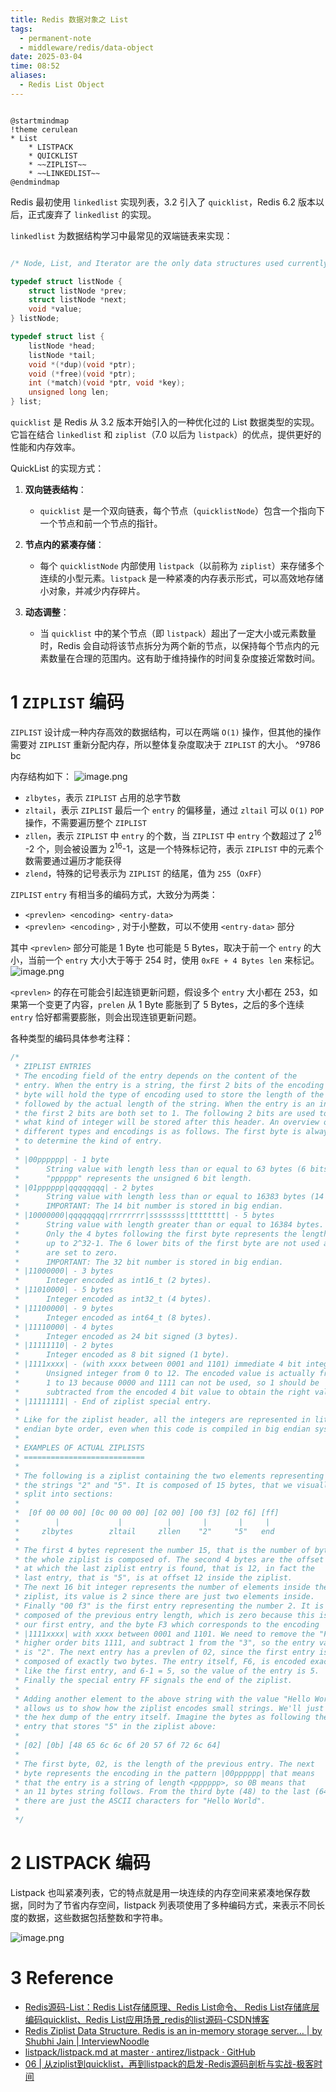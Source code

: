 ```yaml
---
title: Redis 数据对象之 List
tags:
  - permanent-note
  - middleware/redis/data-object
date: 2025-03-04
time: 08:52
aliases:
  - Redis List Object
---
```



```plantuml

@startmindmap
!theme cerulean
* List
	* LISTPACK
	* QUICKLIST
	* ~~ZIPLIST~~
	* ~~LINKEDLIST~~
@endmindmap
```

Redis 最初使用 `linkedlist` 实现列表，3.2 引入了 `quicklist`，Redis 6.2 版本以后，正式废弃了 `linkedlist` 的实现。

`linkedlist` 为数据结构学习中最常见的双端链表来实现：

```c

/* Node, List, and Iterator are the only data structures used currently. */

typedef struct listNode {
    struct listNode *prev;
    struct listNode *next;
    void *value;
} listNode;

typedef struct list {
    listNode *head;
    listNode *tail;
    void *(*dup)(void *ptr);
    void (*free)(void *ptr);
    int (*match)(void *ptr, void *key);
    unsigned long len;
} list;
```

`quicklist` 是 Redis 从 3.2 版本开始引入的一种优化过的 List 数据类型的实现。它旨在结合 `linkedlist` 和 `ziplist`（7.0 以后为 `listpack`）的优点，提供更好的性能和内存效率。

QuickList 的实现方式：

1. **双向链表结构**：
   - `quicklist` 是一个双向链表，每个节点（`quicklistNode`）包含一个指向下一个节点和前一个节点的指针。
   
2. **节点内的紧凑存储**：
   - 每个 `quicklistNode` 内部使用 `listpack`（以前称为 `ziplist`）来存储多个连续的小型元素。`listpack` 是一种紧凑的内存表示形式，可以高效地存储小对象，并减少内存碎片。

3. **动态调整**：
   - 当 `quicklist` 中的某个节点（即 `listpack`）超出了一定大小或元素数量时，Redis 会自动将该节点拆分为两个新的节点，以保持每个节点内的元素数量在合理的范围内。这有助于维持操作的时间复杂度接近常数时间。

# 1 `ZIPLIST` 编码

`ZIPLIST` 设计成一种内存高效的数据结构，可以在两端 `O(1)` 操作，但其他的操作需要对 `ZIPLIST` 重新分配内存，所以整体复杂度取决于 `ZIPLIST` 的大小。 ^9786 bc

内存结构如下：
![image.png](https://images.hnzhrh.com/note/20241214153120.png)

* `zlbytes`，表示 `ZIPLIST` 占用的总字节数
* `zltail`，表示 `ZIPLIST` 最后一个 `entry` 的偏移量，通过 `zltail` 可以 `O(1)` `POP` 操作，不需要遍历整个 `ZIPLIST`
* `zllen`，表示 `ZIPLIST` 中 `entry` 的个数，当 `ZIPLIST` 中 `entry` 个数超过了 2<sup>16</sup> -2 个，则会被设置为 2<sup>16</sup>-1，这是一个特殊标记符，表示 `ZIPLIST` 中的元素个数需要通过遍历才能获得
* `zlend`，特殊的记号表示为 `ZIPLIST` 的结尾，值为 `255`（`OxFF`）


`ZIPLIST` `entry` 有相当多的编码方式，大致分为两类：
* `<prevlen> <encoding> <entry-data>`
* `<prevlen> <encoding>` , 对于小整数，可以不使用 `<entry-data>` 部分

其中 `<prevlen>` 部分可能是 1 Byte 也可能是 5 Bytes，取决于前一个 `entry` 的大小，当前一个 `entry` 大小大于等于 254 时，使用 `0xFE + 4 Bytes len` 来标记。
![image.png](https://images.hnzhrh.com/note/20241214155939.png)

`<prevlen>` 的存在可能会引起连锁更新问题，假设多个 `entry` 大小都在 253，如果第一个变更了内容，`prelen` 从 1 Byte 膨胀到了 5 Bytes，之后的多个连续 `entry` 恰好都需要膨胀，则会出现连锁更新问题。

各种类型的编码具体参考注释：

```c
/* 
 * ZIPLIST ENTRIES
 * The encoding field of the entry depends on the content of the
 * entry. When the entry is a string, the first 2 bits of the encoding first
 * byte will hold the type of encoding used to store the length of the string,
 * followed by the actual length of the string. When the entry is an integer
 * the first 2 bits are both set to 1. The following 2 bits are used to specify
 * what kind of integer will be stored after this header. An overview of the
 * different types and encodings is as follows. The first byte is always enough
 * to determine the kind of entry.
 *
 * |00pppppp| - 1 byte
 *      String value with length less than or equal to 63 bytes (6 bits).
 *      "pppppp" represents the unsigned 6 bit length.
 * |01pppppp|qqqqqqqq| - 2 bytes
 *      String value with length less than or equal to 16383 bytes (14 bits).
 *      IMPORTANT: The 14 bit number is stored in big endian.
 * |10000000|qqqqqqqq|rrrrrrrr|ssssssss|tttttttt| - 5 bytes
 *      String value with length greater than or equal to 16384 bytes.
 *      Only the 4 bytes following the first byte represents the length
 *      up to 2^32-1. The 6 lower bits of the first byte are not used and
 *      are set to zero.
 *      IMPORTANT: The 32 bit number is stored in big endian.
 * |11000000| - 3 bytes
 *      Integer encoded as int16_t (2 bytes).
 * |11010000| - 5 bytes
 *      Integer encoded as int32_t (4 bytes).
 * |11100000| - 9 bytes
 *      Integer encoded as int64_t (8 bytes).
 * |11110000| - 4 bytes
 *      Integer encoded as 24 bit signed (3 bytes).
 * |11111110| - 2 bytes
 *      Integer encoded as 8 bit signed (1 byte).
 * |1111xxxx| - (with xxxx between 0001 and 1101) immediate 4 bit integer.
 *      Unsigned integer from 0 to 12. The encoded value is actually from
 *      1 to 13 because 0000 and 1111 can not be used, so 1 should be
 *      subtracted from the encoded 4 bit value to obtain the right value.
 * |11111111| - End of ziplist special entry.
 *
 * Like for the ziplist header, all the integers are represented in little
 * endian byte order, even when this code is compiled in big endian systems.
 *
 * EXAMPLES OF ACTUAL ZIPLISTS
 * ===========================
 *
 * The following is a ziplist containing the two elements representing
 * the strings "2" and "5". It is composed of 15 bytes, that we visually
 * split into sections:
 *
 *  [0f 00 00 00] [0c 00 00 00] [02 00] [00 f3] [02 f6] [ff]
 *        |             |          |       |       |     |
 *     zlbytes        zltail     zllen    "2"     "5"   end
 *
 * The first 4 bytes represent the number 15, that is the number of bytes
 * the whole ziplist is composed of. The second 4 bytes are the offset
 * at which the last ziplist entry is found, that is 12, in fact the
 * last entry, that is "5", is at offset 12 inside the ziplist.
 * The next 16 bit integer represents the number of elements inside the
 * ziplist, its value is 2 since there are just two elements inside.
 * Finally "00 f3" is the first entry representing the number 2. It is
 * composed of the previous entry length, which is zero because this is
 * our first entry, and the byte F3 which corresponds to the encoding
 * |1111xxxx| with xxxx between 0001 and 1101. We need to remove the "F"
 * higher order bits 1111, and subtract 1 from the "3", so the entry value
 * is "2". The next entry has a prevlen of 02, since the first entry is
 * composed of exactly two bytes. The entry itself, F6, is encoded exactly
 * like the first entry, and 6-1 = 5, so the value of the entry is 5.
 * Finally the special entry FF signals the end of the ziplist.
 *
 * Adding another element to the above string with the value "Hello World"
 * allows us to show how the ziplist encodes small strings. We'll just show
 * the hex dump of the entry itself. Imagine the bytes as following the
 * entry that stores "5" in the ziplist above:
 *
 * [02] [0b] [48 65 6c 6c 6f 20 57 6f 72 6c 64]
 *
 * The first byte, 02, is the length of the previous entry. The next
 * byte represents the encoding in the pattern |00pppppp| that means
 * that the entry is a string of length <pppppp>, so 0B means that
 * an 11 bytes string follows. From the third byte (48) to the last (64)
 * there are just the ASCII characters for "Hello World".
 *
 */
```


# 2 LISTPACK 编码

Listpack 也叫紧凑列表，它的特点就是用一块连续的内存空间来紧凑地保存数据，同时为了节省内存空间，listpack 列表项使用了多种编码方式，来表示不同长度的数据，这些数据包括整数和字符串。

![image.png](https://images.hnzhrh.com/note/20241214190629.png)



# 3 Reference
* [Redis源码-List：Redis List存储原理、Redis List命令、 Redis List存储底层编码quicklist、Redis List应用场景\_redis的list源码-CSDN博客](https://blog.csdn.net/qq_41929714/article/details/126342953)
* [Redis Ziplist Data Structure. Redis is an in-memory storage server… \| by Shubhi Jain \| InterviewNoodle](https://interviewnoodle.com/redis-ziplist-data-structure-23c8e7e3266d)
* [listpack/listpack.md at master · antirez/listpack · GitHub](https://github.com/antirez/listpack/blob/master/listpack.md)
* [06 \| 从ziplist到quicklist，再到listpack的启发-Redis源码剖析与实战-极客时间](https://time.geekbang.org/column/article/405387)